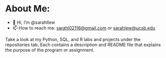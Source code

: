 # About Me:
- 👋 Hi, I’m @sarahllew
- 📫 How to reach me: sarahl02116@gmail.com or sarahlew@ucsb.edu

Take a look at my Python, SQL, and R labs and projects under the repositories tab. 
Each contains a description and README file that explains the purpose of the program or assignment. 


<!---
sarahllew/sarahllew is a ✨ special ✨ repository because its `README.md` (this file) appears on your GitHub profile.
You can click the Preview link to take a look at your changes.
--->

